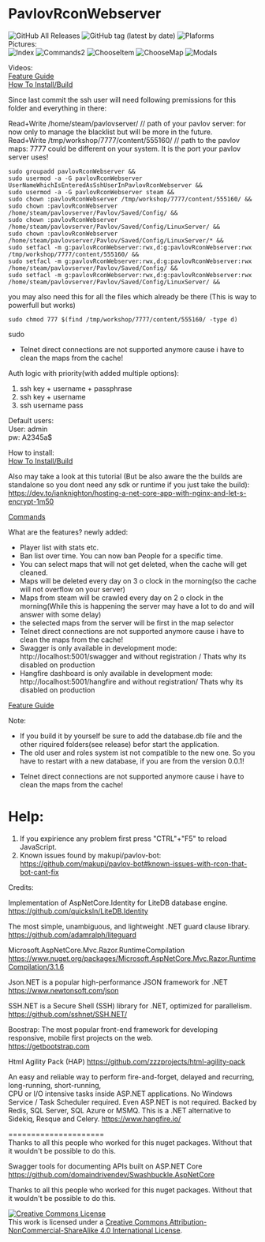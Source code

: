 # PavlovRconWebserver

![GitHub All Releases](https://img.shields.io/github/downloads/devinspitz/PavlovRconWebserver/total)
![GitHub tag (latest by date)](https://img.shields.io/github/v/tag/devinspitz/PavlovRconWebserver?label=release)
![Plaforms](https://img.shields.io/static/v1?label=platform:&message=windows10%20|%20linux&color=green)  
Pictures:  
![Index](https://github.com/devinSpitz/PavlovRconWebserver/blob/master/Pictures/Index.png?raw=true)
![Commands2](https://github.com/devinSpitz/PavlovRconWebserver/blob/master/Pictures/Commands2.png?raw=true)
![ChooseItem](https://github.com/devinSpitz/PavlovRconWebserver/blob/master/Pictures/ChooseItem.png?raw=true)
![ChooseMap](https://github.com/devinSpitz/PavlovRconWebserver/blob/master/Pictures/ChooseMap.png?raw=true)
![Modals](https://github.com/devinSpitz/PavlovRconWebserver/blob/master/Pictures/Modals.png?raw=true)


Videos:  
[Feature Guide](https://youtu.be/iSmAP6_DAyM)  
[How To Install/Build](https://youtu.be/GBgW4mP2zgI)    

Since last commit the ssh user will need following premissions for this folder and everything in there:  
  
Read+Write /home/steam/pavlovserver/   // path of your pavlov server: for now only to manage the blacklist but will be more in the future.  
Read+Write /tmp/workshop/7777/content/555160/   // path to the pavlov maps: 7777 could be different on your system. It is the port your pavlov server uses!  


```
sudo groupadd pavlovRconWebserver && 
sudo usermod -a -G pavlovRconWebserver UserNameWhichIsEnteredAsSshUserInPavlovRconWebserver &&
sudo usermod -a -G pavlovRconWebserver steam && 
sudo chown :pavlovRconWebserver /tmp/workshop/7777/content/555160/ && 
sudo chown :pavlovRconWebserver /home/steam/pavlovserver/Pavlov/Saved/Config/ &&
sudo chown :pavlovRconWebserver /home/steam/pavlovserver/Pavlov/Saved/Config/LinuxServer/ &&
sudo chown :pavlovRconWebserver /home/steam/pavlovserver/Pavlov/Saved/Config/LinuxServer/* &&
sudo setfacl -m g:pavlovRconWebserver:rwx,d:g:pavlovRconWebserver:rwx /tmp/workshop/7777/content/555160/ &&
sudo setfacl -m g:pavlovRconWebserver:rwx,d:g:pavlovRconWebserver:rwx /home/steam/pavlovserver/Pavlov/Saved/Config/ &&
sudo setfacl -m g:pavlovRconWebserver:rwx,d:g:pavlovRconWebserver:rwx /home/steam/pavlovserver/Pavlov/Saved/Config/LinuxServer/ &&
```

you may also need this for all the files which already be there (This is way to powerfull but works)
```
sudo chmod 777 $(find /tmp/workshop/7777/content/555160/ -type d)
```

sudo 



* Telnet direct connections are not supported anymore cause i have to clean the maps from the cache!  



Auth logic with priority(with added multiple options):

1. ssh key + username + passphrase
2. ssh key + username
3. ssh username pass

Default users:  
User: admin  
pw: A2345a$  

How to install:  
[How To Install/Build](https://youtu.be/GBgW4mP2zgI)   
  

Also may take a look at this tutorial (But be also aware the the builds are standalone so you dont need any sdk or runtime if you just take the build):  
https://dev.to/ianknighton/hosting-a-net-core-app-with-nginx-and-let-s-encrypt-1m50  

[Commands](https://pastebin.com/dbGUsvUn)

What are the features?
newly added:  
* Player list with stats etc.
* Ban list over time. You can now ban People for a specific time.
* You can select maps that will not get deleted, when the cache will get cleaned.
* Maps will be deleted every day on 3 o clock in the morning(so the cache will not overflow on your server)
* Maps from steam will be crawled every day on 2 o clock in the morning(While this  is happening the server may have a lot to do and will answer with some delay)
* the selected maps from the server will be first in the map selector
* Telnet direct connections are not supported anymore cause i have to clean the maps from the cache!  
* Swagger is only available in development mode: http://localhost:5001/swagger and without registration / Thats why its disabled on production  
* Hangfire dashboard is only available in development mode: http://localhost:5001/hangfire and without registration/ Thats why its disabled on production  

[Feature Guide](https://youtu.be/iSmAP6_DAyM)

Note:   
- If you build it by yourself be sure to add the database.db file and the other riquired folders(see release) befor start the application.  
- The old user and roles system ist not compatible to the new one. So you have to restart with a new database, if you are from the version 0.0.1!  

* Telnet direct connections are not supported anymore cause i have to clean the maps from the cache!  

Help:
=======
1. If you expirience any problem first press "CTRL"+"F5" to reload JavaScript.  
2. Known issues found by makupi/pavlov-bot: https://github.com/makupi/pavlov-bot#known-issues-with-rcon-that-bot-cant-fix

Credits: 

Implementation of AspNetCore.Identity for LiteDB database engine.   
https://github.com/quicksln/LiteDB.Identity

The most simple, unambiguous, and lightweight .NET guard clause library.  
https://github.com/adamralph/liteguard

Microsoft.AspNetCore.Mvc.Razor.RuntimeCompilation  
https://www.nuget.org/packages/Microsoft.AspNetCore.Mvc.Razor.RuntimeCompilation/3.1.6

Json.NET is a popular high-performance JSON framework for .NET  
https://www.newtonsoft.com/json

SSH.NET is a Secure Shell (SSH) library for .NET, optimized for parallelism.  
https://github.com/sshnet/SSH.NET/

Boostrap: The most popular front-end framework for developing responsive, mobile first projects on the web.  
https://getbootstrap.com

Html Agility Pack (HAP)
https://github.com/zzzprojects/html-agility-pack  

An easy and reliable way to perform fire-and-forget, delayed and recurring, long-running, short-running,   
CPU or I/O intensive tasks inside ASP.NET applications. No Windows Service / Task Scheduler required. Even ASP.NET is not required. Backed by Redis, SQL Server, SQL Azure or MSMQ. This is a .NET alternative to Sidekiq, Resque and Celery. 
https://www.hangfire.io/   



=====================  
Thanks to all this people who worked for this nuget packages. Without that it wouldn't be possible to do this.  
  
  
Swagger tools for documenting APIs built on ASP.NET Core  
https://github.com/domaindrivendev/Swashbuckle.AspNetCore  
  
Thanks to all this people who worked for this nuget packages. Without that it wouldn't be possible to do this.  



<a rel="license" href="http://creativecommons.org/licenses/by-nc-sa/4.0/"><img alt="Creative Commons License" style="border-width:0" src="https://i.creativecommons.org/l/by-nc-sa/4.0/88x31.png" /></a><br />This work is licensed under a <a rel="license" href="http://creativecommons.org/licenses/by-nc-sa/4.0/">Creative Commons Attribution-NonCommercial-ShareAlike 4.0 International License</a>.
